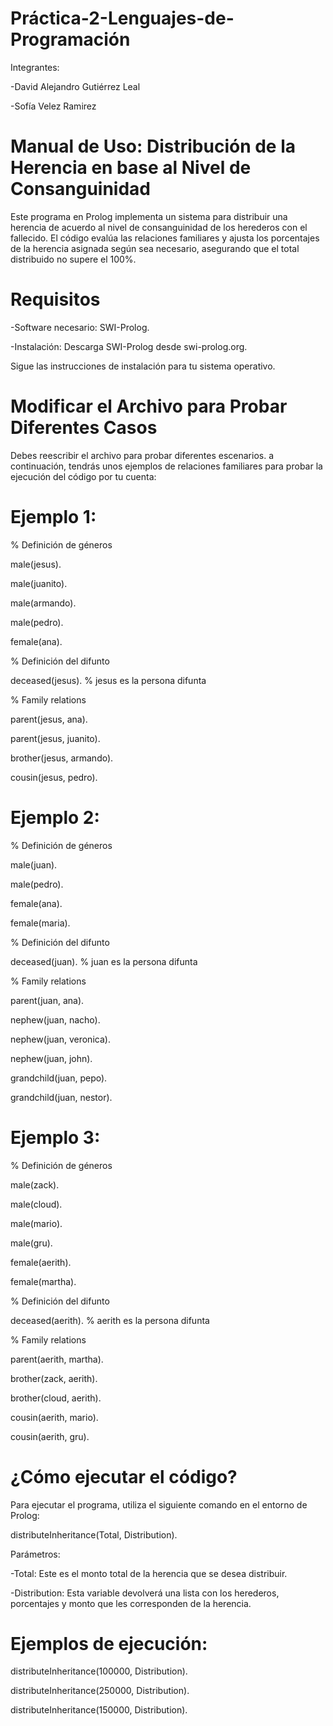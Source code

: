 # Práctica-2-Lenguajes-de-Programación

Integrantes:

-David Alejandro Gutiérrez Leal

-Sofía Velez Ramirez

# Manual de Uso: Distribución de la Herencia en base al Nivel de Consanguinidad

Este programa en Prolog implementa un sistema para distribuir una herencia de acuerdo al nivel de consanguinidad de los herederos con el fallecido. El código evalúa las relaciones familiares y ajusta los porcentajes de la herencia asignada según sea necesario, asegurando que el total distribuido no supere el 100%.

# Requisitos

-Software necesario: SWI-Prolog.

-Instalación: Descarga SWI-Prolog desde swi-prolog.org.

Sigue las instrucciones de instalación para tu sistema operativo.

# Modificar el Archivo para Probar Diferentes Casos

Debes reescribir el archivo para probar diferentes escenarios. a continuación, tendrás unos ejemplos de relaciones familiares para probar la ejecución del código por tu cuenta:

# Ejemplo 1:
% Definición de géneros 

male(jesus).

male(juanito).

male(armando).

male(pedro).

female(ana).

% Definición del difunto

deceased(jesus).  % jesus es la persona difunta

% Family relations 

parent(jesus, ana). 

parent(jesus, juanito).

brother(jesus, armando).

cousin(jesus, pedro).

# Ejemplo 2:
% Definición de géneros 

male(juan).

male(pedro).

female(ana).

female(maria).

% Definición del difunto

deceased(juan).  % juan es la persona difunta

% Family relations 

parent(juan, ana).

nephew(juan, nacho).

nephew(juan, veronica).

nephew(juan, john).

grandchild(juan, pepo).

grandchild(juan, nestor).

# Ejemplo 3:
% Definición de géneros 

male(zack).

male(cloud).

male(mario).

male(gru).

female(aerith).

female(martha).

% Definición del difunto

deceased(aerith).  % aerith es la persona difunta

% Family relations 

parent(aerith, martha).

brother(zack, aerith).

brother(cloud, aerith).

cousin(aerith, mario).

cousin(aerith, gru).

# ¿Cómo ejecutar el código?

Para ejecutar el programa, utiliza el siguiente comando en el entorno de Prolog:

distributeInheritance(Total, Distribution).

Parámetros:

-Total: Este es el monto total de la herencia que se desea distribuir.

-Distribution: Esta variable devolverá una lista con los herederos, porcentajes y monto que les corresponden de la herencia.

# Ejemplos de ejecución:

distributeInheritance(100000, Distribution).

distributeInheritance(250000, Distribution).

distributeInheritance(150000, Distribution).




